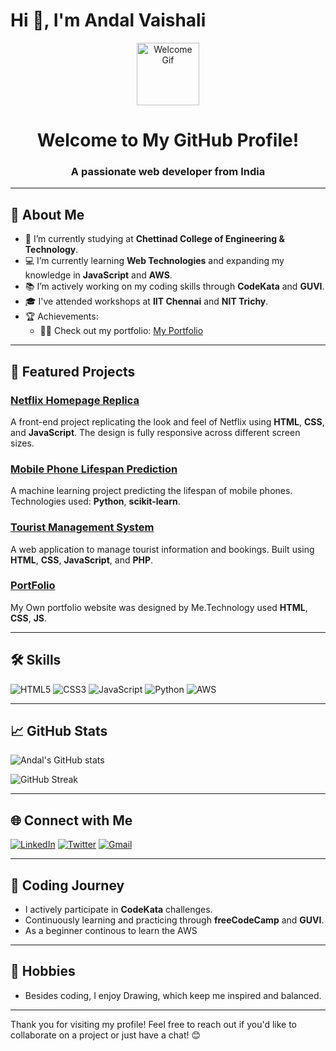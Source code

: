 # Hi 👋, I'm Andal Vaishali

<div align="center">
  <img src="https://media.giphy.com/media/M9gbBd9nbDrOTu1Mqx/giphy.gif" width="100" alt="Welcome Gif"/>
</div>

<h1 align="center">Welcome to My GitHub Profile!</h1>
<h3 align="center">A passionate web developer from India</h3>

---

## 🔭 About Me

- 🌱 I’m currently studying at **Chettinad College of Engineering & Technology**.
- 💻 I’m currently learning **Web Technologies** and expanding my knowledge in **JavaScript** and **AWS**.
- 📚 I’m actively working on my coding skills through **CodeKata** and **GUVI**.
- 🎓 I've attended workshops at **IIT Chennai** and **NIT Trichy**.
- 🏆 Achievements:
  - 👨‍💻 Check out my portfolio: [My Portfolio]([https://vaishaliumapathy.github.io/])

---

## 📂 Featured Projects

### [Netflix Homepage Replica](https://vaishaliumapathy.000webhostapp.com/netflix)
A front-end project replicating the look and feel of Netflix using **HTML**, **CSS**, and **JavaScript**. The design is fully responsive across different screen sizes.

### [Mobile Phone Lifespan Prediction](https://github.com/VaishaliUmapathy/mobile-lifespan-prediction)
A machine learning project predicting the lifespan of mobile phones. Technologies used: **Python**, **scikit-learn**.

### [Tourist Management System](https://github.com/VaishaliUmapathy/tourist-management)
A web application to manage tourist information and bookings. Built using **HTML**, **CSS**, **JavaScript**, and **PHP**.
### [PortFolio](https://github.com/VaishaliUmapathy/portfolio)
My Own portfolio website was designed by Me.Technology used **HTML**, **CSS**, **JS**.

---

## 🛠️ Skills

![HTML5](https://img.shields.io/badge/-HTML5-E34F26?logo=html5&logoColor=white)
![CSS3](https://img.shields.io/badge/-CSS3-1572B6?logo=css3&logoColor=white)
![JavaScript](https://img.shields.io/badge/-JavaScript-F7DF1E?logo=javascript&logoColor=black)
![Python](https://img.shields.io/badge/-Python-3776AB?logo=python&logoColor=white)
![AWS](https://img.shields.io/badge/-AWS-232F3E?logo=amazon-aws&logoColor=white)

---

## 📈 GitHub Stats

![Andal's GitHub stats](https://github-readme-stats.vercel.app/api?username=VaishaliUmapathy&show_icons=true&theme=radical)

![GitHub Streak](https://streak-stats.demolab.com?user=VaishaliUmapathy&theme=dark)

---

## 🌐 Connect with Me

[![LinkedIn](https://img.shields.io/badge/LinkedIn-0A66C2?logo=linkedin&logoColor=white)](https://www.linkedin.com/in/vaishali-andal-umapathy)
[![Twitter](https://img.shields.io/badge/Twitter-1DA1F2?logo=twitter&logoColor=white)](https://twitter.com/yourprofile)
[![Gmail](https://img.shields.io/badge/Gmail-D14836?logo=gmail&logoColor=white)](mailto:andalvaishali2004@gmail.com)

---

## 📅 Coding Journey

- I actively participate in **CodeKata** challenges.
- Continuously learning and practicing through **freeCodeCamp** and **GUVI**.
-  As a beginner continous to learn the AWS
---

## 🌟 Hobbies

- Besides coding, I enjoy Drawing, which keep me inspired and balanced.

---

Thank you for visiting my profile! Feel free to reach out if you'd like to collaborate on a project or just have a chat! 😊
